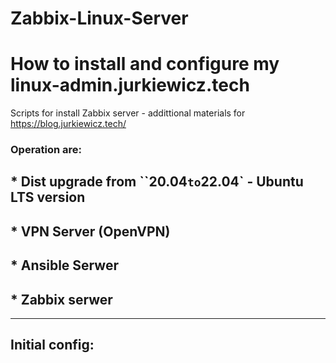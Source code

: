 # Zabbix-Linux-Server
# How to install and configure my **linux-admin.jurkiewicz.tech**

Scripts for install Zabbix server - addittional materials for https://blog.jurkiewicz.tech/


### Operation are:

## * Dist upgrade from ``20.04` to `22.04` - Ubuntu LTS version
## * VPN Server (OpenVPN)
## * Ansible Serwer
## * Zabbix serwer

---

## Initial config:

